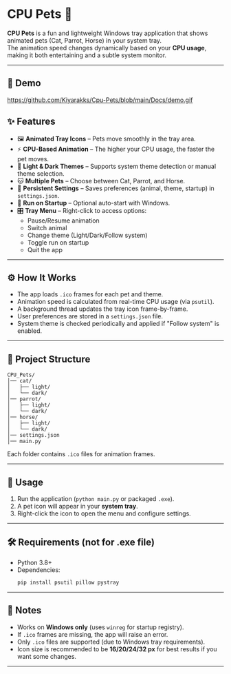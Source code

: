 # CPU Pets 🐾

**CPU Pets** is a fun and lightweight Windows tray application that shows animated pets (Cat, Parrot, Horse) in your system tray.  
The animation speed changes dynamically based on your **CPU usage**, making it both entertaining and a subtle system monitor.  

---

## 🐾 Demo
https://github.com/Kiyarakks/Cpu-Pets/blob/main/Docs/demo.gif


## ✨ Features
- 🖼️ **Animated Tray Icons** – Pets move smoothly in the tray area.  
- ⚡ **CPU-Based Animation** – The higher your CPU usage, the faster the pet moves.  
- 🎨 **Light & Dark Themes** – Supports system theme detection or manual theme selection.  
- 🐱 **Multiple Pets** – Choose between Cat, Parrot, and Horse.  
- 💾 **Persistent Settings** – Saves preferences (animal, theme, startup) in `settings.json`.  
- 🔄 **Run on Startup** – Optional auto-start with Windows.  
- 🎛️ **Tray Menu** – Right-click to access options:  
  - Pause/Resume animation  
  - Switch animal  
  - Change theme (Light/Dark/Follow system)  
  - Toggle run on startup  
  - Quit the app  

---

## ⚙️ How It Works
- The app loads `.ico` frames for each pet and theme.  
- Animation speed is calculated from real-time CPU usage (via `psutil`).  
- A background thread updates the tray icon frame-by-frame.  
- User preferences are stored in a `settings.json` file.  
- System theme is checked periodically and applied if "Follow system" is enabled.  

---

## 📂 Project Structure
```
CPU_Pets/
│── cat/
│   ├── light/
│   └── dark/
│── parrot/
│   ├── light/
│   └── dark/
│── horse/
│   ├── light/
│   └── dark/
│── settings.json
│── main.py
```
Each folder contains `.ico` files for animation frames.  

---

## 🚀 Usage
1. Run the application (`python main.py` or packaged `.exe`).  
2. A pet icon will appear in your **system tray**.  
3. Right-click the icon to open the menu and configure settings.  

---

## 🛠️ Requirements (not for .exe file)
- Python 3.8+  
- Dependencies:  
  ```bash
  pip install psutil pillow pystray
  ```

---

## 📌 Notes
- Works on **Windows only** (uses `winreg` for startup registry).  
- If `.ico` frames are missing, the app will raise an error.
- Only `.ico` files are supported (due to Windows tray requirements).  
- Icon size is recommended to be **16/20/24/32 px** for best results if you want some changes.  

---
